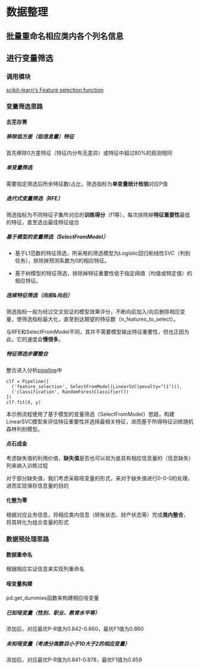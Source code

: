 # 数据整理

## 批量重命名相应类内各个列名信息

## 进行变量筛选

### 调用模块

[scikit-learn's Feature selection function](https://scikit-learn.org/stable/modules/feature_selection.html#)

### 变量筛选思路

#### 去芜存菁

##### 移除低方差（低信息量）特征

首先移除0方差特征（特征内分布无差异）或特征中超过80%的观测相同

##### 单变量筛选

需要指定筛选后所余特征数/占比，筛选指标为**单变量统计检验**对应P值

##### 迭代式变量筛选（RFE）

筛选指标为不同特征子集所对应的**训练得分**（f1等），每次排除掉**特征重要性**最低的特征，直至选出最佳特征组合

##### 基于模型的变量筛选（SelectFromModel）

* 基于L1范数的特征筛选，所采用的筛选模型为Logistic回归和线性SVC（判别任务），排除掉预测系数为0的相应特征。

* 基于树模型的特征筛选，排除掉特征重要性低于指定阈值（均值或特定值）的相应特征。

##### 连续特征筛选（向前&向后）

筛选指标一般为经过交叉验证的模型效果评分，不断向前加入/向后删除相应变量，使筛选指标最大化，直至到达期望的特征数（n_features_to_select）。

与RFE和SelectFromModel不同，其并不需要模型输出特征重要性，但也正因为此，它的速度会**慢很多**。

##### 特征筛选步骤整合

整合进入分析[pipeline](https://scikit-learn.org/stable/modules/generated/sklearn.pipeline.Pipeline.html#sklearn.pipeline.Pipeline)中

```
clf = Pipeline([
  ('feature_selection', SelectFromModel(LinearSVC(penalty="l1"))),
  ('classification', RandomForestClassifier())
])
clf.fit(X, y)
```

本示例流程使用了基于模型的变量筛选（SelectFromModel）思路，构建LinearSVC模型来评估特征重要性并选择最相关特征，进而基于所得特征训练随机森林判别模型。

#### 点石成金

考虑缺失值的利用价值，**缺失值**是否也可以视为是具有相应信息量的（信息缺失）列来纳入训练过程

对于部分缺失值，我们考虑采取哑变量的形式，来对于缺失值进行0-0-0的处理，进而实现保存信息量的目的

#### 化整为零

根据对应业务信息，将相应类内信息（转账状态、财产状态等）完成**类内整合**， 将其转化为组合变量的形式


### 数据预处理思路

#### 数据重命名

根据相应实证信息来实现列重命名

#### 哑变量构建

pd.get_dummies函数来构建相应哑变量

##### 已知哑变量（性别、职业、教育水平等）

添加后，对应最优P-R值为0.842-0.860，最优F1值为0.860

##### 未知哑变量（考虑分类数目小于10大于2的相应变量）
添加后，对应最优P-R值为0.841-0.878，最优F1值为0.859
